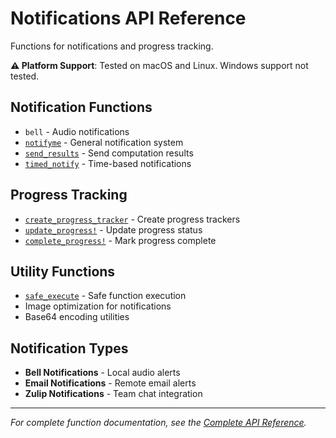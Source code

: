 # Notifications API Reference

Functions for notifications and progress tracking.

**⚠️ Platform Support**: Tested on macOS and Linux. Windows support not tested.

## Notification Functions

- `bell` - Audio notifications
- [`notifyme`](@ref) - General notification system
- [`send_results`](@ref) - Send computation results
- [`timed_notify`](@ref) - Time-based notifications

## Progress Tracking

- [`create_progress_tracker`](@ref) - Create progress trackers
- [`update_progress!`](@ref) - Update progress status
- [`complete_progress!`](@ref) - Mark progress complete

## Utility Functions

- [`safe_execute`](@ref) - Safe function execution
- Image optimization for notifications
- Base64 encoding utilities

## Notification Types

- **Bell Notifications** - Local audio alerts
- **Email Notifications** - Remote email alerts
- **Zulip Notifications** - Team chat integration

---
*For complete function documentation, see the [Complete API Reference](../api.md).*
